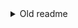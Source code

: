 <details>
  <summary>Old readme</summary>
  
  [![GitHub Release][releases-shield]][releases]
[![GitHub Activity][commits-shield]][commits]
[![License][license-shield]](LICENSE.md)

![Project Maintenance][maintenance-shield]
[![BuyMeCoffee][buymecoffeebadge]][buymecoffee]

[![Discord][discord-shield]][discord]
[![Community Forum][forum-shield]][forum]

_Integration to show potential breaking_changes in the current published version based on your loaded components._

## How it works.

`hachanges` uses web scraping on the blogpost for the release that it tries to show, and determine which breaking change to list.
The webscraping is done in a [Cloudflare worker](https://workers.cloudflare.com/) and served as a JSON API at https://hachanges.entrypoint.xyz/v1/

This will list breaking changes on versions for versions released after the one you are running up to the latest stable version.

This will only list breaking changes in 2021.3 and newer.

**Examples:**
You run version `2021.3.0`, and `2021.6.0` is published, it will show breaking changes for `2021.4`, `2021.5`, `2021.6`.
You run version `2021.3.0`, and `2021.3.0` is published, it will not show anything.
You run version `2021.3.0`, and `2021.4.0` is published, it will show breaking changes for `2021.4`.

**This component will set up the following platforms.**

Platform | Description
-- | --
`sensor` | Show info about potential issue with your configuration before upgrading.

## Installation

1. Install with [HACS](https://hacs.xyz/)
2. Add `breaking_changes:` to your HA configuration.

## Example configuration.yaml

```yaml
breaking_changes:
```

## Configuration options

Key | Type | Required | Default | Description
-- | -- | -- | -- | --
`name` | `string` | `False` | `Potential breaking changes` | Custom name for the entities.
`scan_interval` | `int` | `False` | `300` | Seconds between updates.

## Contributions are welcome!

If you want to contribute to this please read the [Contribution guidelines](CONTRIBUTING.md)

***

[buymecoffee]: https://www.buymeacoffee.com/ludeeus
[buymecoffeebadge]: https://img.shields.io/badge/buy%20me%20a%20coffee-donate-yellow.svg?style=for-the-badge
[commits-shield]: https://img.shields.io/github/commit-activity/y/custom-components/breaking_changes.svg?style=for-the-badge
[commits]: https://github.com/custom-components/breaking_changes/commits/main
[discord]: https://discord.gg/Qa5fW2R
[discord-shield]: https://img.shields.io/discord/330944238910963714.svg?style=for-the-badge
[exampleimg]: example.png
[hachanges]: https://github.com/ludeeus/hachanges
[forum-shield]: https://img.shields.io/badge/community-forum-brightgreen.svg?style=for-the-badge
[forum]: https://community.home-assistant.io/
[license-shield]: https://img.shields.io/github/license/custom-components/breaking_changes.svg?style=for-the-badge
[maintenance-shield]: https://img.shields.io/badge/maintainer-Joakim%20Sørensen%20%40ludeeus-blue.svg?style=for-the-badge
[releases-shield]: https://img.shields.io/github/release/custom-components/breaking_changes.svg?style=for-the-badge
[releases]: https://github.com/custom-components/breaking_changes/releases

  
</details>

